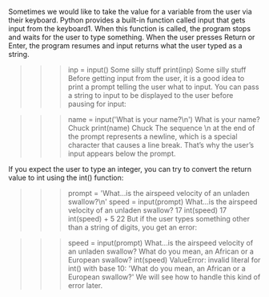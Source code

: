 Sometimes we would like to take the value for a variable from the user via their keyboard. Python provides a built-in function called input that gets input from the keyboard1. When this function is called, the program stops and waits for the user to type something. When the user presses Return or Enter, the program resumes and input returns what the user typed as a string.

>>> inp = input()
Some silly stuff
>>> print(inp)
Some silly stuff
Before getting input from the user, it is a good idea to print a prompt telling the user what to input. You can pass a string to input to be displayed to the user before pausing for input:

>>> name = input('What is your name?\n')
What is your name?
Chuck
>>> print(name)
Chuck
The sequence \n at the end of the prompt represents a newline, which is a special character that causes a line break. That’s why the user’s input appears below the prompt.

If you expect the user to type an integer, you can try to convert the return value to int using the int() function:

>>> prompt = 'What...is the airspeed velocity of an unladen swallow?\n'
>>> speed = input(prompt)
What...is the airspeed velocity of an unladen swallow?
17
>>> int(speed)
17
>>> int(speed) + 5
22
But if the user types something other than a string of digits, you get an error:

>>> speed = input(prompt)
What...is the airspeed velocity of an unladen swallow?
What do you mean, an African or a European swallow?
>>> int(speed)
ValueError: invalid literal for int() with
base 10: 'What do you mean, an African or a European swallow?'
We will see how to handle this kind of error later.
